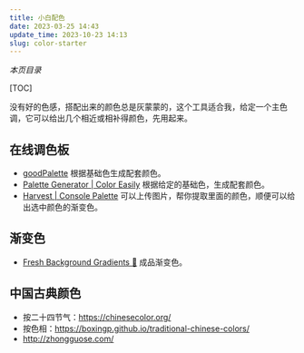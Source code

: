 ```yaml
---
title: 小白配色
date: 2023-03-25 14:43
update_time: 2023-10-23 14:13
slug: color-starter
---
```


*本页目录*

[TOC]

没有好的色感，搭配出来的颜色总是灰蒙蒙的，这个工具适合我，给定一个主色调，它可以给出几个相近或相补得颜色，先用起来。

## 在线调色板

- [goodPalette](https://goodpalette.io/d61a8e-233aeb-c2babf) 根据基础色生成配套颜色。
- [Palette Generator | Color Easily](https://www.coloreasily.com/palette-generator/)
  根据给定的基础色，生成配套颜色。
- [Harvest | Console Palette](https://harvest.whil.online/dashboard)
  可以上传图片，帮你提取里面的颜色，顺便可以给出选中颜色的渐变色。

## 渐变色

- [Fresh Background Gradients 💎](https://webgradients.com/) 成品渐变色。


## 中国古典颜色

* 按二十四节气：<https://chinesecolor.org/>
* 按色相：<https://boxingp.github.io/traditional-chinese-colors/>
* <http://zhongguose.com/>